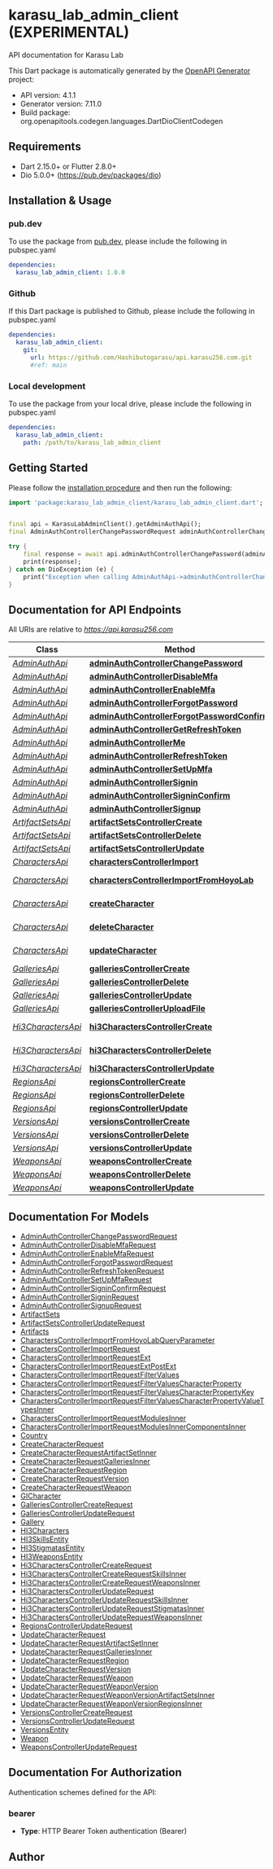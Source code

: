 # karasu_lab_admin_client (EXPERIMENTAL)
API documentation for Karasu Lab

This Dart package is automatically generated by the [OpenAPI Generator](https://openapi-generator.tech) project:

- API version: 4.1.1
- Generator version: 7.11.0
- Build package: org.openapitools.codegen.languages.DartDioClientCodegen

## Requirements

* Dart 2.15.0+ or Flutter 2.8.0+
* Dio 5.0.0+ (https://pub.dev/packages/dio)

## Installation & Usage

### pub.dev
To use the package from [pub.dev](https://pub.dev), please include the following in pubspec.yaml
```yaml
dependencies:
  karasu_lab_admin_client: 1.0.0
```

### Github
If this Dart package is published to Github, please include the following in pubspec.yaml
```yaml
dependencies:
  karasu_lab_admin_client:
    git:
      url: https://github.com/Hashibutogarasu/api.karasu256.com.git
      #ref: main
```

### Local development
To use the package from your local drive, please include the following in pubspec.yaml
```yaml
dependencies:
  karasu_lab_admin_client:
    path: /path/to/karasu_lab_admin_client
```

## Getting Started

Please follow the [installation procedure](#installation--usage) and then run the following:

```dart
import 'package:karasu_lab_admin_client/karasu_lab_admin_client.dart';


final api = KarasuLabAdminClient().getAdminAuthApi();
final AdminAuthControllerChangePasswordRequest adminAuthControllerChangePasswordRequest = ; // AdminAuthControllerChangePasswordRequest | 

try {
    final response = await api.adminAuthControllerChangePassword(adminAuthControllerChangePasswordRequest);
    print(response);
} catch on DioException (e) {
    print("Exception when calling AdminAuthApi->adminAuthControllerChangePassword: $e\n");
}

```

## Documentation for API Endpoints

All URIs are relative to *https://api.karasu256.com*

Class | Method | HTTP request | Description
------------ | ------------- | ------------- | -------------
[*AdminAuthApi*](doc/AdminAuthApi.md) | [**adminAuthControllerChangePassword**](doc/AdminAuthApi.md#adminauthcontrollerchangepassword) | **POST** /auth/admin/change-password | 
[*AdminAuthApi*](doc/AdminAuthApi.md) | [**adminAuthControllerDisableMfa**](doc/AdminAuthApi.md#adminauthcontrollerdisablemfa) | **POST** /auth/admin/mfa/disable | 
[*AdminAuthApi*](doc/AdminAuthApi.md) | [**adminAuthControllerEnableMfa**](doc/AdminAuthApi.md#adminauthcontrollerenablemfa) | **POST** /auth/admin/mfa/enable | 
[*AdminAuthApi*](doc/AdminAuthApi.md) | [**adminAuthControllerForgotPassword**](doc/AdminAuthApi.md#adminauthcontrollerforgotpassword) | **POST** /auth/admin/forgot-password | 
[*AdminAuthApi*](doc/AdminAuthApi.md) | [**adminAuthControllerForgotPasswordConfirm**](doc/AdminAuthApi.md#adminauthcontrollerforgotpasswordconfirm) | **POST** /auth/admin/forgot-password/confirm | 
[*AdminAuthApi*](doc/AdminAuthApi.md) | [**adminAuthControllerGetRefreshToken**](doc/AdminAuthApi.md#adminauthcontrollergetrefreshtoken) | **POST** /auth/admin/get-refresh-token | 
[*AdminAuthApi*](doc/AdminAuthApi.md) | [**adminAuthControllerMe**](doc/AdminAuthApi.md#adminauthcontrollerme) | **GET** /auth/admin | 
[*AdminAuthApi*](doc/AdminAuthApi.md) | [**adminAuthControllerRefreshToken**](doc/AdminAuthApi.md#adminauthcontrollerrefreshtoken) | **POST** /auth/admin/refresh-token | 
[*AdminAuthApi*](doc/AdminAuthApi.md) | [**adminAuthControllerSetUpMfa**](doc/AdminAuthApi.md#adminauthcontrollersetupmfa) | **POST** /auth/admin/mfa/set-up | 
[*AdminAuthApi*](doc/AdminAuthApi.md) | [**adminAuthControllerSignin**](doc/AdminAuthApi.md#adminauthcontrollersignin) | **POST** /auth/admin/sign-in | 
[*AdminAuthApi*](doc/AdminAuthApi.md) | [**adminAuthControllerSigninConfirm**](doc/AdminAuthApi.md#adminauthcontrollersigninconfirm) | **POST** /auth/admin/sign-up/confirm | 
[*AdminAuthApi*](doc/AdminAuthApi.md) | [**adminAuthControllerSignup**](doc/AdminAuthApi.md#adminauthcontrollersignup) | **POST** /auth/admin/sign-up | 
[*ArtifactSetsApi*](doc/ArtifactSetsApi.md) | [**artifactSetsControllerCreate**](doc/ArtifactSetsApi.md#artifactsetscontrollercreate) | **POST** /wiki/genshin/admin/artifact-sets | 
[*ArtifactSetsApi*](doc/ArtifactSetsApi.md) | [**artifactSetsControllerDelete**](doc/ArtifactSetsApi.md#artifactsetscontrollerdelete) | **DELETE** /wiki/genshin/admin/artifact-sets/id | 
[*ArtifactSetsApi*](doc/ArtifactSetsApi.md) | [**artifactSetsControllerUpdate**](doc/ArtifactSetsApi.md#artifactsetscontrollerupdate) | **PUT** /wiki/genshin/admin/artifact-sets | 
[*CharactersApi*](doc/CharactersApi.md) | [**charactersControllerImport**](doc/CharactersApi.md#characterscontrollerimport) | **POST** /wiki/genshin/admin/characters/import | 
[*CharactersApi*](doc/CharactersApi.md) | [**charactersControllerImportFromHoyoLab**](doc/CharactersApi.md#characterscontrollerimportfromhoyolab) | **POST** /wiki/genshin/admin/characters/importFromHoyoLab | 
[*CharactersApi*](doc/CharactersApi.md) | [**createCharacter**](doc/CharactersApi.md#createcharacter) | **POST** /wiki/genshin/admin/characters | Create character
[*CharactersApi*](doc/CharactersApi.md) | [**deleteCharacter**](doc/CharactersApi.md#deletecharacter) | **DELETE** /wiki/genshin/admin/characters/{id} | Delete character
[*CharactersApi*](doc/CharactersApi.md) | [**updateCharacter**](doc/CharactersApi.md#updatecharacter) | **PUT** /wiki/genshin/admin/characters | Update character
[*GalleriesApi*](doc/GalleriesApi.md) | [**galleriesControllerCreate**](doc/GalleriesApi.md#galleriescontrollercreate) | **POST** /wiki/admin/galleries | 
[*GalleriesApi*](doc/GalleriesApi.md) | [**galleriesControllerDelete**](doc/GalleriesApi.md#galleriescontrollerdelete) | **DELETE** /wiki/admin/galleries/{id} | 
[*GalleriesApi*](doc/GalleriesApi.md) | [**galleriesControllerUpdate**](doc/GalleriesApi.md#galleriescontrollerupdate) | **PUT** /wiki/admin/galleries | 
[*GalleriesApi*](doc/GalleriesApi.md) | [**galleriesControllerUploadFile**](doc/GalleriesApi.md#galleriescontrolleruploadfile) | **POST** /wiki/admin/galleries/upload | 
[*Hi3CharactersApi*](doc/Hi3CharactersApi.md) | [**hi3CharactersControllerCreate**](doc/Hi3CharactersApi.md#hi3characterscontrollercreate) | **POST** /wiki/honkai_impact_3rd/admin/hi3_characters | 
[*Hi3CharactersApi*](doc/Hi3CharactersApi.md) | [**hi3CharactersControllerDelete**](doc/Hi3CharactersApi.md#hi3characterscontrollerdelete) | **DELETE** /wiki/honkai_impact_3rd/admin/hi3_characters/{id} | 
[*Hi3CharactersApi*](doc/Hi3CharactersApi.md) | [**hi3CharactersControllerUpdate**](doc/Hi3CharactersApi.md#hi3characterscontrollerupdate) | **PUT** /wiki/honkai_impact_3rd/admin/hi3_characters | 
[*RegionsApi*](doc/RegionsApi.md) | [**regionsControllerCreate**](doc/RegionsApi.md#regionscontrollercreate) | **POST** /wiki/genshin/admin/regions | 
[*RegionsApi*](doc/RegionsApi.md) | [**regionsControllerDelete**](doc/RegionsApi.md#regionscontrollerdelete) | **DELETE** /wiki/genshin/admin/regions/id | 
[*RegionsApi*](doc/RegionsApi.md) | [**regionsControllerUpdate**](doc/RegionsApi.md#regionscontrollerupdate) | **PUT** /wiki/genshin/admin/regions | 
[*VersionsApi*](doc/VersionsApi.md) | [**versionsControllerCreate**](doc/VersionsApi.md#versionscontrollercreate) | **POST** /wiki/genshin/admin/versions | 
[*VersionsApi*](doc/VersionsApi.md) | [**versionsControllerDelete**](doc/VersionsApi.md#versionscontrollerdelete) | **DELETE** /wiki/genshin/admin/versions/id | 
[*VersionsApi*](doc/VersionsApi.md) | [**versionsControllerUpdate**](doc/VersionsApi.md#versionscontrollerupdate) | **PUT** /wiki/genshin/admin/versions | 
[*WeaponsApi*](doc/WeaponsApi.md) | [**weaponsControllerCreate**](doc/WeaponsApi.md#weaponscontrollercreate) | **POST** /wiki/genshin/admin/weapons | 
[*WeaponsApi*](doc/WeaponsApi.md) | [**weaponsControllerDelete**](doc/WeaponsApi.md#weaponscontrollerdelete) | **DELETE** /wiki/genshin/admin/weapons/{id} | 
[*WeaponsApi*](doc/WeaponsApi.md) | [**weaponsControllerUpdate**](doc/WeaponsApi.md#weaponscontrollerupdate) | **PUT** /wiki/genshin/admin/weapons | 


## Documentation For Models

 - [AdminAuthControllerChangePasswordRequest](doc/AdminAuthControllerChangePasswordRequest.md)
 - [AdminAuthControllerDisableMfaRequest](doc/AdminAuthControllerDisableMfaRequest.md)
 - [AdminAuthControllerEnableMfaRequest](doc/AdminAuthControllerEnableMfaRequest.md)
 - [AdminAuthControllerForgotPasswordRequest](doc/AdminAuthControllerForgotPasswordRequest.md)
 - [AdminAuthControllerRefreshTokenRequest](doc/AdminAuthControllerRefreshTokenRequest.md)
 - [AdminAuthControllerSetUpMfaRequest](doc/AdminAuthControllerSetUpMfaRequest.md)
 - [AdminAuthControllerSigninConfirmRequest](doc/AdminAuthControllerSigninConfirmRequest.md)
 - [AdminAuthControllerSigninRequest](doc/AdminAuthControllerSigninRequest.md)
 - [AdminAuthControllerSignupRequest](doc/AdminAuthControllerSignupRequest.md)
 - [ArtifactSets](doc/ArtifactSets.md)
 - [ArtifactSetsControllerUpdateRequest](doc/ArtifactSetsControllerUpdateRequest.md)
 - [Artifacts](doc/Artifacts.md)
 - [CharactersControllerImportFromHoyoLabQueryParameter](doc/CharactersControllerImportFromHoyoLabQueryParameter.md)
 - [CharactersControllerImportRequest](doc/CharactersControllerImportRequest.md)
 - [CharactersControllerImportRequestExt](doc/CharactersControllerImportRequestExt.md)
 - [CharactersControllerImportRequestExtPostExt](doc/CharactersControllerImportRequestExtPostExt.md)
 - [CharactersControllerImportRequestFilterValues](doc/CharactersControllerImportRequestFilterValues.md)
 - [CharactersControllerImportRequestFilterValuesCharacterProperty](doc/CharactersControllerImportRequestFilterValuesCharacterProperty.md)
 - [CharactersControllerImportRequestFilterValuesCharacterPropertyKey](doc/CharactersControllerImportRequestFilterValuesCharacterPropertyKey.md)
 - [CharactersControllerImportRequestFilterValuesCharacterPropertyValueTypesInner](doc/CharactersControllerImportRequestFilterValuesCharacterPropertyValueTypesInner.md)
 - [CharactersControllerImportRequestModulesInner](doc/CharactersControllerImportRequestModulesInner.md)
 - [CharactersControllerImportRequestModulesInnerComponentsInner](doc/CharactersControllerImportRequestModulesInnerComponentsInner.md)
 - [Country](doc/Country.md)
 - [CreateCharacterRequest](doc/CreateCharacterRequest.md)
 - [CreateCharacterRequestArtifactSetInner](doc/CreateCharacterRequestArtifactSetInner.md)
 - [CreateCharacterRequestGalleriesInner](doc/CreateCharacterRequestGalleriesInner.md)
 - [CreateCharacterRequestRegion](doc/CreateCharacterRequestRegion.md)
 - [CreateCharacterRequestVersion](doc/CreateCharacterRequestVersion.md)
 - [CreateCharacterRequestWeapon](doc/CreateCharacterRequestWeapon.md)
 - [GICharacter](doc/GICharacter.md)
 - [GalleriesControllerCreateRequest](doc/GalleriesControllerCreateRequest.md)
 - [GalleriesControllerUpdateRequest](doc/GalleriesControllerUpdateRequest.md)
 - [Gallery](doc/Gallery.md)
 - [HI3Characters](doc/HI3Characters.md)
 - [HI3SkillsEntity](doc/HI3SkillsEntity.md)
 - [HI3StigmatasEntity](doc/HI3StigmatasEntity.md)
 - [HI3WeaponsEntity](doc/HI3WeaponsEntity.md)
 - [Hi3CharactersControllerCreateRequest](doc/Hi3CharactersControllerCreateRequest.md)
 - [Hi3CharactersControllerCreateRequestSkillsInner](doc/Hi3CharactersControllerCreateRequestSkillsInner.md)
 - [Hi3CharactersControllerCreateRequestWeaponsInner](doc/Hi3CharactersControllerCreateRequestWeaponsInner.md)
 - [Hi3CharactersControllerUpdateRequest](doc/Hi3CharactersControllerUpdateRequest.md)
 - [Hi3CharactersControllerUpdateRequestSkillsInner](doc/Hi3CharactersControllerUpdateRequestSkillsInner.md)
 - [Hi3CharactersControllerUpdateRequestStigmatasInner](doc/Hi3CharactersControllerUpdateRequestStigmatasInner.md)
 - [Hi3CharactersControllerUpdateRequestWeaponsInner](doc/Hi3CharactersControllerUpdateRequestWeaponsInner.md)
 - [RegionsControllerUpdateRequest](doc/RegionsControllerUpdateRequest.md)
 - [UpdateCharacterRequest](doc/UpdateCharacterRequest.md)
 - [UpdateCharacterRequestArtifactSetInner](doc/UpdateCharacterRequestArtifactSetInner.md)
 - [UpdateCharacterRequestGalleriesInner](doc/UpdateCharacterRequestGalleriesInner.md)
 - [UpdateCharacterRequestRegion](doc/UpdateCharacterRequestRegion.md)
 - [UpdateCharacterRequestVersion](doc/UpdateCharacterRequestVersion.md)
 - [UpdateCharacterRequestWeapon](doc/UpdateCharacterRequestWeapon.md)
 - [UpdateCharacterRequestWeaponVersion](doc/UpdateCharacterRequestWeaponVersion.md)
 - [UpdateCharacterRequestWeaponVersionArtifactSetsInner](doc/UpdateCharacterRequestWeaponVersionArtifactSetsInner.md)
 - [UpdateCharacterRequestWeaponVersionRegionsInner](doc/UpdateCharacterRequestWeaponVersionRegionsInner.md)
 - [VersionsControllerCreateRequest](doc/VersionsControllerCreateRequest.md)
 - [VersionsControllerUpdateRequest](doc/VersionsControllerUpdateRequest.md)
 - [VersionsEntity](doc/VersionsEntity.md)
 - [Weapon](doc/Weapon.md)
 - [WeaponsControllerUpdateRequest](doc/WeaponsControllerUpdateRequest.md)


## Documentation For Authorization


Authentication schemes defined for the API:
### bearer

- **Type**: HTTP Bearer Token authentication (Bearer)


## Author



